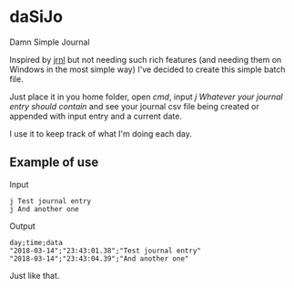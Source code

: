 # daSiJo
Damn Simple Journal

Inspired by [jrnl](http://jrnl.sh/) but not needing such rich features (and needing them on Windows in the most simple way) I've decided to create this simple batch file.

Just place it in you home folder, open *cmd*, input *j Whatever your journal entry should contain* and see your journal csv file being created or appended with input entry and a current date.

I use it to keep track of what I'm doing each day.

## Example of use

Input

```
j Test journal entry
j And another one
```

Output

```
day;time;data
"2018-03-14";"23:43:01.38";"Test journal entry"
"2018-03-14";"23:43:04.39";"And another one"
```

Just like that.